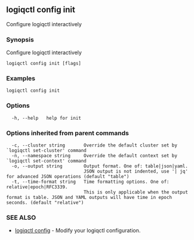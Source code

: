 ## logiqctl config init

Configure logiqctl interactively

### Synopsis

Configure logiqctl interactively

```
logiqctl config init [flags]
```

### Examples

```
logiqctl config init
```

### Options

```
  -h, --help   help for init
```

### Options inherited from parent commands

```
  -c, --cluster string       Override the default cluster set by `logiqctl set-cluster' command
  -n, --namespace string     Override the default context set by `logiqctl set-context' command
  -o, --output string        Output format. One of: table|json|yaml. 
                             JSON output is not indented, use '| jq' for advanced JSON operations (default "table")
  -t, --time-format string   Time formatting options. One of: relative|epoch|RFC3339. 
                             This is only applicable when the output format is table. JSON and YAML outputs will have time in epoch seconds. (default "relative")
```

### SEE ALSO

* [logiqctl config](logiqctl_config.md)	 - Modify your logiqctl configuration.

